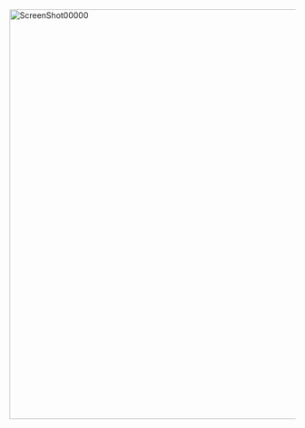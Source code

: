 <img width="1280" height="723" alt="ScreenShot00000" src="https://github.com/user-attachments/assets/2d3ea405-2937-49be-b362-33508ed8fd76" />

